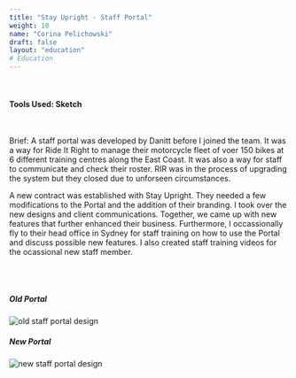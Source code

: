 ```yaml
---
title: "Stay Upright - Staff Portal"
weight: 10
name: "Corina Pelichowski"
draft: false
layout: "education"
# Education
---
```

<br>
<h4>Tools Used: Sketch</h4>

<br>

<p>
  Brief: A staff portal was developed by Danitt before I joined the team. It was a way for Ride It Right to manage their motorcycle fleet of voer 150 bikes at 6 different training centres along the East Coast. It was also a way for staff to communicate and check their roster. RIR was in the process of upgrading the system but they closed due to unforseen circumstances.
</p>

<p>
  A new contract was established with Stay Upright. They needed a few modifications to the Portal and the addition of their branding. I took over the new designs and client communications. Together, we came up with new features that further enhanced their business. Furthermore, I occassionally fly to their head office in Sydney for staff training on how to use the Portal and discuss possible new features. I also created staff training videos for the ocassional new staff member.
</p>

<br>

<!-- IMAGES -->
<br>
<div class="container">
    <div class="row">
        <div class="col-md">
          <h5>Old Portal</h5>
             <img src="/img/portfolio/su/su1.png" alt="old staff portal design">
        </div>
        <div class="col-md">
          <h5>New Portal</h5>
            <img src="/img/portfolio/su/su2.png" alt="new staff portal design">
        </div>
    </div>
</div>





